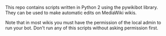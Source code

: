 This repo contains scripts written in Python 2 using the pywikibot library. They can be used to make automatic edits on MediaWiki wikis.

Note that in most wikis you must have the permission of the local admin to run your bot. Don't run any of this scripts without asking permission first.
